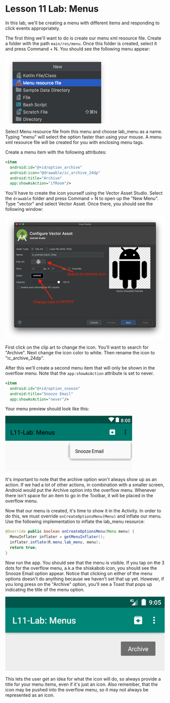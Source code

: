 # Lesson 11 Lab: Menus

In this lab, we'll be creating a menu with different items and responding to click events 
appropriately.

The first thing we'll want to do is create our menu xml resource file. Create a folder with the path
`main/res/menu`. Once this folder is created, select it and press Command + N. You should see the 
following menu appear:

![new_menu]

Select Menu resource file from this menu and choose lab_menu as a name. Typing "menu" will select 
the option faster than using your mouse. A menu xml resource file will be created for you with 
enclosing menu tags. 

Create a menu item with the following attributes:

```xml
<item
  android:id="@+id/option_archive"
  android:icon="@drawable/ic_archive_24dp"
  android:title="Archive"
  app:showAsAction="ifRoom"/>
```

You'll have to create the icon yourself using the Vector Asset Studio. Select the `drawable` folder 
and press Command + N to open up the "New Menu". Type "vector" and select Vector Asset. Once there,
you should see the following window:

![create_vector_asset]

First click on the clip art to change the icon. You'll want to search for "Archive". Next change the 
icon color to white. Then rename the icon to "ic_archive_24dp".

After this we'll create a second menu item that will only be shown in the overflow menu. Note that 
the `app:showAsAction` attribute is set to never. 

```xml
<item
  android:id="@+id/option_snooze"
  android:title="Snooze Email"
  app:showAsAction="never"/>
```

Your menu preview should look like this:

![lab_menu]

It's important to note that the archive option won't always show up as an action. If we had a lot of 
other actions, in combination with a smaller screen, Android would put the Archive option into the 
overflow menu. Whenever there isn't space for an item to go in the Toolbar, it will be placed in the 
overflow menu.

Now that our menu is created, it's time to show it in the Activity. In order to do this, we must 
override `onCreateOptionsMenu(Menu)` and inflate our menu. Use the following implementation to 
inflate the lab_menu resource:

```java
@Override public boolean onCreateOptionsMenu(Menu menu) {
  MenuInflater inflater = getMenuInflater();
  inflater.inflate(R.menu.lab_menu, menu);
  return true;
}
```

Now run the app. You should see that the menu is visible. If you tap on the 3 dots for the overflow 
menu, a.k.a the shiskabob icon, you should see the Snooze Email option appear. Notice that clicking 
on either of the menu options doesn't do anything because we haven't set that up yet. However, if 
you long press on the "Archive" option, you'll see a Toast that pops up indicating the title of the 
menu option.

![menu_toast]

This lets the user get an idea for what the icon will do, so always provide a title for your menu 
items, even if it's just an icon. Also remember, that the icon may be pushed into the overflow menu, 
so it may not always be represented as an icon.
  

[new_menu]: new_menu.png "New Menu"
[create_vector_asset]: vector_asset_studio.png "Create Vector Asset"
[lab_menu]: lab_menu.png "Menu Preview"
[menu_toast]: menu_toast.png "Menu Label in a Toast"
